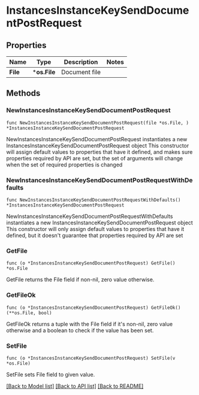 # InstancesInstanceKeySendDocumentPostRequest

## Properties

Name | Type | Description | Notes
------------ | ------------- | ------------- | -------------
**File** | ***os.File** | Document file | 

## Methods

### NewInstancesInstanceKeySendDocumentPostRequest

`func NewInstancesInstanceKeySendDocumentPostRequest(file *os.File, ) *InstancesInstanceKeySendDocumentPostRequest`

NewInstancesInstanceKeySendDocumentPostRequest instantiates a new InstancesInstanceKeySendDocumentPostRequest object
This constructor will assign default values to properties that have it defined,
and makes sure properties required by API are set, but the set of arguments
will change when the set of required properties is changed

### NewInstancesInstanceKeySendDocumentPostRequestWithDefaults

`func NewInstancesInstanceKeySendDocumentPostRequestWithDefaults() *InstancesInstanceKeySendDocumentPostRequest`

NewInstancesInstanceKeySendDocumentPostRequestWithDefaults instantiates a new InstancesInstanceKeySendDocumentPostRequest object
This constructor will only assign default values to properties that have it defined,
but it doesn't guarantee that properties required by API are set

### GetFile

`func (o *InstancesInstanceKeySendDocumentPostRequest) GetFile() *os.File`

GetFile returns the File field if non-nil, zero value otherwise.

### GetFileOk

`func (o *InstancesInstanceKeySendDocumentPostRequest) GetFileOk() (**os.File, bool)`

GetFileOk returns a tuple with the File field if it's non-nil, zero value otherwise
and a boolean to check if the value has been set.

### SetFile

`func (o *InstancesInstanceKeySendDocumentPostRequest) SetFile(v *os.File)`

SetFile sets File field to given value.



[[Back to Model list]](../README.md#documentation-for-models) [[Back to API list]](../README.md#documentation-for-api-endpoints) [[Back to README]](../README.md)


